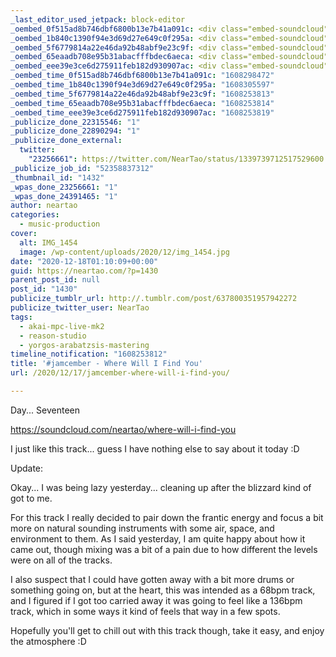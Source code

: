 ```yaml
---
_last_editor_used_jetpack: block-editor
_oembed_0f515ad8b746dbf6800b13e7b41a091c: <div class="embed-soundcloud"><iframe title="Where Will I Find You by NearTao" width="750" height="400" scrolling="no" frameborder="no" src="https://w.soundcloud.com/player/?visual=true&url=https%3A%2F%2Fapi.soundcloud.com%2Ftracks%2F949778680&show_artwork=true&maxwidth=750&maxheight=1000&dnt=1"></iframe></div>
_oembed_1b840c1390f94e3d69d27e649c0f295a: <div class="embed-soundcloud"><iframe title="The Long Way by NearTao" width="500" height="400" scrolling="no" frameborder="no" src="https://w.soundcloud.com/player/?visual=true&url=https%3A%2F%2Fapi.soundcloud.com%2Ftracks%2F950087074&show_artwork=true&maxwidth=500&maxheight=750&dnt=1"></iframe></div>
_oembed_5f6779814a22e46da92b48abf9e23c9f: <div class="embed-soundcloud"><iframe title="Where Will I Find You by NearTao" width="776" height="400" scrolling="no" frameborder="no" src="https://w.soundcloud.com/player/?visual=true&url=https%3A%2F%2Fapi.soundcloud.com%2Ftracks%2F949778680&show_artwork=true&maxwidth=776&maxheight=1000&dnt=1"></iframe></div>
_oembed_65eaadb708e95b31abacfffbdec6aeca: <div class="embed-soundcloud"><iframe title="Where Will I Find You by NearTao" width="584" height="400" scrolling="no" frameborder="no" src="https://w.soundcloud.com/player/?visual=true&url=https%3A%2F%2Fapi.soundcloud.com%2Ftracks%2F949778680&show_artwork=true&maxwidth=584&maxheight=876&dnt=1"></iframe></div>
_oembed_eee39e3ce6d275911feb182d930907ac: <div class="embed-soundcloud"><iframe title="Where Will I Find You by NearTao" width="500" height="400" scrolling="no" frameborder="no" src="https://w.soundcloud.com/player/?visual=true&url=https%3A%2F%2Fapi.soundcloud.com%2Ftracks%2F949778680&show_artwork=true&maxwidth=500&maxheight=750&dnt=1"></iframe></div>
_oembed_time_0f515ad8b746dbf6800b13e7b41a091c: "1608298472"
_oembed_time_1b840c1390f94e3d69d27e649c0f295a: "1608305597"
_oembed_time_5f6779814a22e46da92b48abf9e23c9f: "1608253813"
_oembed_time_65eaadb708e95b31abacfffbdec6aeca: "1608253814"
_oembed_time_eee39e3ce6d275911feb182d930907ac: "1608253819"
_publicize_done_22315546: "1"
_publicize_done_22890294: "1"
_publicize_done_external:
  twitter:
    "23256661": https://twitter.com/NearTao/status/1339739712517529600
_publicize_job_id: "52358837312"
_thumbnail_id: "1432"
_wpas_done_23256661: "1"
_wpas_done_24391465: "1"
author: neartao
categories:
  - music-production
cover:
  alt: IMG_1454
  image: /wp-content/uploads/2020/12/img_1454.jpg
date: "2020-12-18T01:10:09+00:00"
guid: https://neartao.com/?p=1430
parent_post_id: null
post_id: "1430"
publicize_tumblr_url: http://.tumblr.com/post/637800351957942272
publicize_twitter_user: NearTao
tags:
  - akai-mpc-live-mk2
  - reason-studio
  - yorgos-arabatzsis-mastering
timeline_notification: "1608253812"
title: '#jamcember - Where Will I Find You'
url: /2020/12/17/jamcember-where-will-i-find-you/

---
```

Day... Seventeen

https://soundcloud.com/neartao/where-will-i-find-you

I just like this track... guess I have nothing else to say about it today :D

Update:

Okay... I was being lazy yesterday... cleaning up after the blizzard kind of got to me.

For this track I really decided to pair down the frantic energy and focus a bit more on natural sounding instruments with some air, space, and environment to them. As I said yesterday, I am quite happy about how it came out, though mixing was a bit of a pain due to how different the levels were on all of the tracks.

I also suspect that I could have gotten away with a bit more drums or something going on, but at the heart, this was intended as a 68bpm track, and I figured if I got too carried away it was going to feel like a 136bpm track, which in some ways it kind of feels that way in a few spots.

Hopefully you'll get to chill out with this track though, take it easy, and enjoy the atmosphere :D
